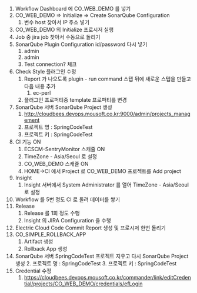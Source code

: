 1. Workflow Dashboard 에 CO_WEB_DEMO 를 넣기
2. CO_WEB_DEMO => Initialize => Create SonarQube Configuration
	1. 변수 host 찾아서 IP 주소 넣기
3. CO_WEB_DEMO 의 Initialize 프로시저 실행
4. Job 중  jira job 찾아서 수동으로 돌리기
5. SonarQube Plugin Configuration id/password 다시 넣기 
	1. admin
	2. admin
	3. Test connection? 체크
6. Check Style 플러그인 수정
	1. Report 가 나오도록 plugin - run command 스텝 뒤에 새로운 스텝을 만들고 다음 내용 추가
		1. ec-perl
	2. 플러그인 프로퍼티중 template 프로퍼티를 변경
7. SonarQube 서버 SonarQube Project 생성
	1. http://cloudbees.devops.mousoft.co.kr:9000/admin/projects_management
	2. 프로젝트 명 : SpringCodeTest
	3. 프로젝트 키 : SpringCodeTest 
8. CI 기능 ON
	1. ECSCM-SentryMonitor 스캐쥴 ON
	2. TimeZone - Asia/Seoul 로 설정
	3. CO_WEB_DEMO 스캐쥴 ON
	4. HOME->CI 에서 Project 로 CO_WEB_DEMO 프로젝트를 Add project
9. Insight
	1. Insight 서버에서 System Administrator 를 열어 TimeZone - Asia/Seoul 로 설정 
10. Workflow 를 5번 정도 CI 로 돌려 데이터를 쌓기  
11. Release
	1. Release 를 1회 정도 수행
	2. Insight 의 JIRA Configuration 을 수행
12. Electric Cloud Code Commit Report 생성 및 프로시저 한번 돌리기
13. CO_SIMPLE_ROLLBACK_APP 
	1. Artifact 생성
	2. Rollback App 생성
14. SonarQube 서버 SpringCodeTest 프로젝트 지우고 다시 SonarQube Project 생성
	2. 프로젝트 명 : SpringCodeTest
	3. 프로젝트 키 : SpringCodeTest 
15. Credential 수정
	1. https://cloudbees.devops.mousoft.co.kr/commander/link/editCredential/projects/CO_WEB_DEMO/credentials/efLogin 
